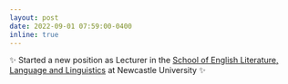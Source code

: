 ```yaml
---
layout: post
date: 2022-09-01 07:59:00-0400
inline: true
---
```


:sparkles: Started a new position as Lecturer in the [School of English Literature, Language and Linguistics](/https://www.ncl.ac.uk/elll/) at Newcastle University :sparkles:
